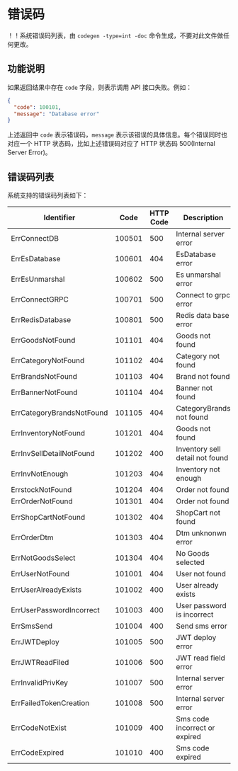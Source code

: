 # 错误码

！！系统错误码列表，由 `codegen -type=int -doc` 命令生成，不要对此文件做任何更改。

## 功能说明

如果返回结果中存在 `code` 字段，则表示调用 API 接口失败。例如：

```json
{
  "code": 100101,
  "message": "Database error"
}
```

上述返回中 `code` 表示错误码，`message` 表示该错误的具体信息。每个错误同时也对应一个 HTTP 状态码，比如上述错误码对应了 HTTP 状态码 500(Internal Server Error)。

## 错误码列表

系统支持的错误码列表如下：

| Identifier | Code | HTTP Code | Description |
| ---------- | ---- | --------- | ----------- |
| ErrConnectDB | 100501 | 500 | Internal server error |
| ErrEsDatabase | 100601 | 404 | EsDatabase error |
| ErrEsUnmarshal | 100602 | 500 | Es unmarshal error |
| ErrConnectGRPC | 100701 | 500 | Connect to grpc error |
| ErrRedisDatabase | 100801 | 500 | Redis data base error |
| ErrGoodsNotFound | 101101 | 404 | Goods not found |
| ErrCategoryNotFound | 101102 | 404 | Category not found |
| ErrBrandsNotFound | 101103 | 404 | Brand not found |
| ErrBannerNotFound | 101104 | 404 | Banner not found |
| ErrCategoryBrandsNotFound | 101105 | 404 | CategoryBrands not found |
| ErrInventoryNotFound | 101201 | 404 | Goods not found |
| ErrInvSellDetailNotFound | 101202 | 400 | Inventory sell detail not found |
| ErrInvNotEnough | 101203 | 404 | Inventory not enough |
| ErrstockNotFound | 101204 | 404 | Order not found |
| ErrOrderNotFound | 101301 | 404 | Order not found |
| ErrShopCartNotFound | 101302 | 404 | ShopCart not found |
| ErrOrderDtm | 101303 | 404 | Dtm unknonwn error |
| ErrNotGoodsSelect | 101304 | 404 | No Goods selected |
| ErrUserNotFound | 101001 | 404 | User not found |
| ErrUserAlreadyExists | 101002 | 400 | User already exists |
| ErrUserPasswordIncorrect | 101003 | 400 | User password is incorrect |
| ErrSmsSend | 101004 | 400 | Send sms error |
| ErrJWTDeploy | 101005 | 500 | JWT deploy error |
| ErrJWTReadFiled | 101006 | 500 | JWT read field error |
| ErrInvalidPrivKey | 101007 | 500 | Internal server error |
| ErrFailedTokenCreation | 101008 | 500 | Internal server error |
| ErrCodeNotExist | 101009 | 400 | Sms code incorrect or expired |
| ErrCodeExpired | 101010 | 400 | Sms code expired |

